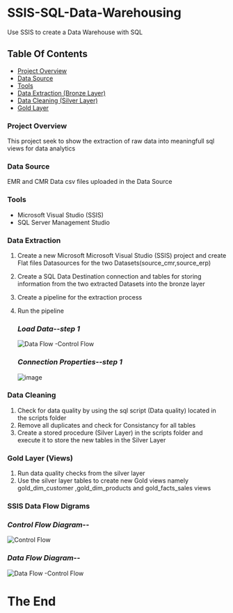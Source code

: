 # SSIS-SQL-Data-Warehousing
Use SSIS to create a Data Warehouse with SQL


## Table Of Contents

- [ Project Overview ](#Project-Overview)
- [ Data Source ](#Data-Source)
- [ Tools ](#Tools)
- [ Data Extraction (Bronze Layer) ](#Data-Extraction-(Bronze-Layer))
- [ Data Cleaning (Silver Layer) ](#Data-Cleaning-(Silver-Layer))
- [ Gold Layer](#Gold-Layer)


### Project Overview

This project seek to show the extraction of raw data into meaningfull sql views for data analytics 


### Data Source
EMR and CMR Data csv files uploaded in the Data Source

### Tools
-  Microsoft Visual Studio (SSIS)
- SQL Server Management Studio

### Data Extraction 
1. Create a new Microsoft Microsoft Visual Studio (SSIS) project and create Flat files Datasources for the two Datasets(source_cmr,source_erp)
2. Create a SQL Data Destination connection and tables for storing information from the two extracted Datasets into the bronze layer 
3. Create a pipeline for the extraction process
4. Run the pipeline

   ### *Load Data--step 1*
   ![Data Flow -Control Flow](https://github.com/user-attachments/assets/e5f16e34-cb10-48e2-a1d0-0b95b4c29485)

   ### *Connection Properties--step 1*
   ![image](https://github.com/user-attachments/assets/012c2ee0-8fc6-4faa-8e8a-0bb05babdcc6)




### Data Cleaning 
1. Check for data quality by using the sql script (Data quality) located in the scripts folder
2. Remove all duplicates and check for Consistancy for all tables
3. Create a stored procedure (Silver Layer) in the scripts folder and execute it to store the new tables in the Silver Layer
   


### Gold Layer (Views)
1. Run data quality checks from the silver layer
2. Use the silver layer tables to create new Gold views namely gold_dim_customer ,gold_dim_products and gold_facts_sales  views


### SSIS Data Flow Digrams

 ### *Control Flow Diagram--*
 ![Control Flow](https://github.com/user-attachments/assets/862b379e-d152-4a63-a6d0-48cac01c4885)

 ### *Data Flow Diagram--*
 ![Data Flow -Control Flow](https://github.com/user-attachments/assets/d7b412d6-3930-40c2-8515-6e0bafad6c1a)


 #  The End

